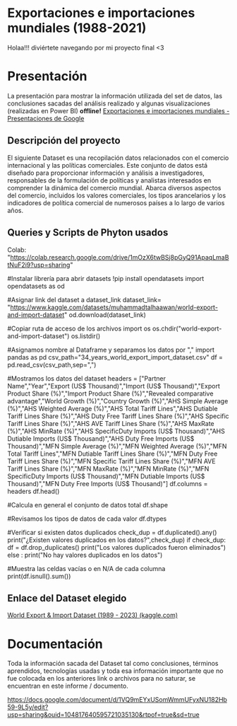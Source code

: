 # Exportaciones e importaciones mundiales (1988-2021)

Holaa!!! diviértete navegando por mi proyecto final <3


# Presentación 

La presentación para mostrar la información utilizada del set de datos, las conclusiones sacadas del análisis realizado y algunas visualizaciones (realizadas en Power BI) 
**offline!**
[Exportaciones e importaciones mundiales - Presentaciones de Google](https://docs.google.com/presentation/d/1tnXneHcZEqYCISk7WebSuYg-bH75Vvq6sC_BSgrJC5c/edit#slide=id.ge9090756a_1_267)

## Descripción del proyecto

El siguiente Dataset es una recopilación datos relacionados con el comercio internacional y las políticas comerciales. Este conjunto de datos está diseñado para proporcionar información y análisis a investigadores, responsables de la formulación de políticas y analistas interesados en comprender la dinámica del comercio mundial. Abarca diversos aspectos del comercio, incluidos los valores comerciales, los tipos arancelarios y los indicadores de política comercial de numerosos países a lo largo de varios años.

## Queries y Scripts de Phyton usados

Colab: "https://colab.research.google.com/drive/1mOzX6twBSj8pGyQ91ApaqLmaBtNuF2i9?usp=sharing"

#Instalar librería para abrir datasets
!pip install opendatasets
import opendatasets as od



#Asignar link del dataset a dataset_link
dataset_link= "https://www.kaggle.com/datasets/muhammadtalhaawan/world-export-and-import-dataset"
od.download(dataset_link)



#Copiar ruta de acceso de los archivos
import os
os.chdir("world-export-and-import-dataset")
os.listdir()



#Asignamos nombre al Dataframe y separamos los datos por ","
import pandas as pd
csv_path="34_years_world_export_import_dataset.csv"
df = pd.read_csv(csv_path,sep=",")



#Mostramos los datos del dataset
headers = ["Partner Name","Year","Export (US$ Thousand)","Import (US$ Thousand)","Export Product Share (%)","Import Product Share (%)","Revealed comparative advantage","World Growth (%)","Country Growth (%)","AHS Simple Average (%)","AHS Weighted Average (%)","AHS Total Tariff Lines","AHS Dutiable Tariff Lines Share (%)","AHS Duty Free Tariff Lines Share (%)","AHS Specific Tariff Lines Share (%)","AHS AVE Tariff Lines Share (%)","AHS MaxRate (%)","AHS MinRate (%)","AHS SpecificDuty Imports (US$ Thousand)","AHS Dutiable Imports (US$ Thousand)","AHS Duty Free Imports (US$ Thousand)","MFN Simple Average (%)","MFN Weighted Average (%)","MFN Total Tariff Lines","MFN Dutiable Tariff Lines Share (%)","MFN Duty Free Tariff Lines Share (%)","MFN Specific Tariff Lines Share (%)","MFN AVE Tariff Lines Share (%)","MFN MaxRate (%)","MFN MinRate (%)","MFN SpecificDuty Imports (US$ Thousand)","MFN Dutiable Imports (US$ Thousand)","MFN Duty Free Imports (US$ Thousand)"]
df.columns = headers
df.head()



#Calcula en general el conjunto de datos total
df.shape



#Revisamos los tipos de datos de cada valor
df.dtypes



#Verificar si existen datos duplicados
check_dup = df.duplicated().any()
print("¿Existen valores duplicados en los datos?",check_dup)
if check_dup:
  df = df.drop_duplicates()
  print("Los valores duplicados fueron eliminados")
else :
  print("No hay valores duplicados en los datos")



#Muestra las celdas vacías o en N/A de cada columna
print(df.isnull().sum())
## Enlace del Dataset elegido

[World Export & Import Dataset (1989 - 2023) (kaggle.com)](https://www.kaggle.com/datasets/muhammadtalhaawan/world-export-and-import-dataset)


# Documentación

Toda la información sacada del Dataset tal como conclusiones, términos aprendidos, tecnologías usadas y toda esa información importante que no fue colocada en los anteriores link o archivos para no saturar, se encuentran en este informe / documento.

https://docs.google.com/document/d/1VQ9mEYxUSomWmmUFyxNU182Hb59-9L5y/edit?usp=sharing&ouid=104817640595721035130&rtpof=true&sd=true
